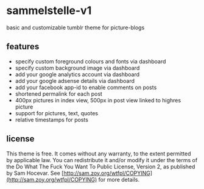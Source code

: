 sammelstelle-v1
===============

basic and customizable tumblr theme for picture-blogs

features
--------

+ specify custom foreground colours and fonts via dashboard
+ specify custom background image via dashboard
+ add your google analytics account via dashboard
+ add your google adsense details via dashboard
+ add your facebook app-id to enable comments on posts
+ shortened permalink for each post
+ 400px pictures in index view, 500px in post view linked to highres picture
+ support for pictures, text, quotes
+ relative timestamps for posts

license
-------

This theme is free. It comes without any warranty, to the extent permitted by applicable law. You can redistribute it and/or modify it under the terms of the Do What The Fuck You Want To Public License, Version 2, as published by Sam Hocevar. See [http://sam.zoy.org/wtfpl/COPYING](http://sam.zoy.org/wtfpl/COPYING) for more details.